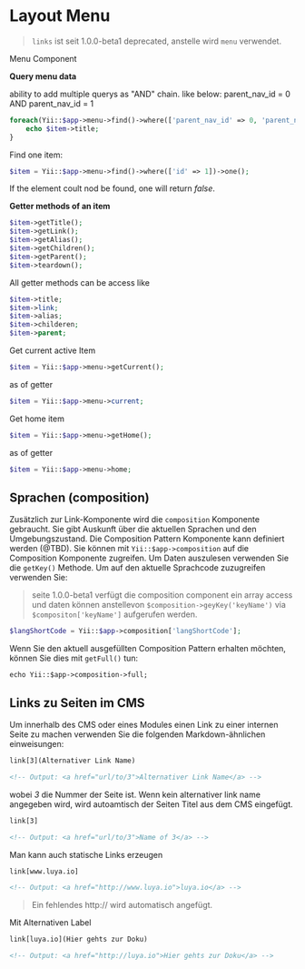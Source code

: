 Layout Menu
===========

> `links` ist seit 1.0.0-beta1 deprecated, anstelle wird `menu` verwendet.

Menu Component

**Query menu data**

ability to add multiple querys as "AND" chain. like below: parent_nav_id = 0 AND parent_nav_id = 1

```php
foreach(Yii::$app->menu->find()->where(['parent_nav_id' => 0, 'parent_nav_id' => 1])->all() as $item) {
    echo $item->title;
}
```

Find one item:

```php
$item = Yii::$app->menu->find()->where(['id' => 1])->one();
```

If the element coult nod be found, one will return *false*.

**Getter methods of an item**

```php
$item->getTitle();
$item->getLink();
$item->getAlias();
$item->getChildren();
$item->getParent();
$item->teardown();
```

All getter methods can be access like

```php
$item->title;
$item->link;
$item->alias;
$item->childeren;
$item->parent;
```

Get current active Item

```php
$item = Yii::$app->menu->getCurrent();
```

as of getter

```php
$item = Yii::$app->menu->current;
```

Get home item

```php
$item = Yii::$app->menu->getHome();
```

as of getter

```php
$item = Yii::$app->menu->home;
```

Sprachen (composition)
----------------------
Zusätzlich zur Link-Komponente wird die `composition` Komponente gebraucht. Sie gibt Auskunft über die aktuellen Sprachen und den Umgebungszustand. Die Composition Pattern Komponente kann definiert werden (@TBD). Sie können mit `Yii::$app->composition` auf die Composition Komponente zugreifen. Um Daten auszulesen verwenden Sie die `getKey()` Methode. Um auf den aktuelle Sprachcode zuzugreifen verwenden Sie:

> seite 1.0.0-beta1 verfügt die composition component ein array access und daten können anstellevon `$composition->geyKey('keyName')` via `$compositon['keyName']` aufgerufen werden.

```php
$langShortCode = Yii::$app->composition['langShortCode'];
```

Wenn Sie den aktuell ausgefüllten Composition Pattern erhalten möchten, können Sie dies mit `getFull()` tun:

```
echo Yii::$app->composition->full;
```

Links zu Seiten im CMS
---------------------

Um innerhalb des CMS oder eines Modules einen Link zu einer internen Seite zu machen verwenden Sie die folgenden Markdown-ähnlichen einweisungen:

```html
link[3](Alternativer Link Name)

<!-- Output: <a href="url/to/3">Alternativer Link Name</a> -->
```

wobei *3* die Nummer der Seite ist. Wenn kein alternativer link name angegeben wird, wird autoamtisch der Seiten Titel aus dem CMS eingefügt.

```html
link[3]

<!-- Output: <a href="url/to/3">Name of 3</a> -->
```

Man kann auch statische Links erzeugen

```html
link[www.luya.io]

<!-- Output: <a href="http://www.luya.io">luya.io</a> -->
```

> Ein fehlendes http:// wird automatisch angefügt.

Mit Alternativen Label

```html
link[luya.io](Hier gehts zur Doku)

<!-- Output: <a href="http://luya.io">Hier gehts zur Doku</a> -->
```
